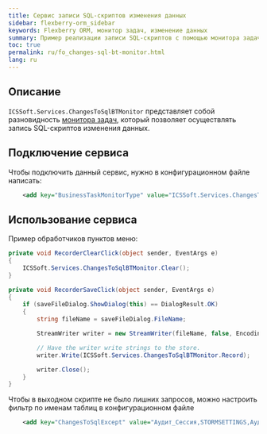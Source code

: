 ```yaml
---
title: Сервис записи SQL-скриптов изменения данных
sidebar: flexberry-orm_sidebar
keywords: Flexberry ORM, монитор задач, изменение данных
summary: Пример реализации записи SQL-скриптов с помощью монитора задач
toc: true
permalink: ru/fo_changes-sql-bt-monitor.html
lang: ru
---
```


## Описание

`ICSSoft.Services.ChangesToSqlBTMonitor` представляет собой разновидность [монитора задач](fo_business-task-monitor.html), который позволяет осуществлять запись SQL-скриптов изменения данных.

## Подключение сервиса

Чтобы подключить данный сервис, нужно в конфигурационном файле написать:

```xml
    <add key="BusinessTaskMonitorType" value="ICSSoft.Services.ChangesToSqlBTMonitor, ICSSoft.STORMNET.Business, Version=1.0.0.1, Culture=neutral, PublicKeyToken=e5ad39f116a43e0b"/>
```

## Использование сервиса

Пример обработчиков пунктов меню:

```csharp
private void RecorderClearClick(object sender, EventArgs e)
{
	ICSSoft.Services.ChangesToSqlBTMonitor.Clear();
}

private void RecorderSaveClick(object sender, EventArgs e)
{
	if (saveFileDialog.ShowDialog(this) == DialogResult.OK)
	{
		string fileName = saveFileDialog.FileName;

		StreamWriter writer = new StreamWriter(fileName, false, Encoding.UTF8);

		// Have the writer write strings to the store.
		writer.Write(ICSSoft.Services.ChangesToSqlBTMonitor.Record);

		writer.Close();
	}
}
```

Чтобы в выходном скрипте не было лишних запросов, можно настроить фильтр по именам таблиц в конфигурационном файле

```xml
    <add key="ChangesToSqlExcept" value="Аудит_Сессия,STORMSETTINGS,АудитОперации,АудитИзменения"/>
```
